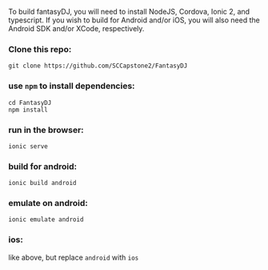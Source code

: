 To build fantasyDJ, you will need to install NodeJS, Cordova, Ionic 2, and 
typescript. If you wish to build for Android and/or iOS, you will also need
the Android SDK and/or XCode, respectively.

### Clone this repo:
```
git clone https://github.com/SCCapstone2/FantasyDJ
```

### use `npm` to install dependencies:
```
cd FantasyDJ
npm install
```

### run in the browser:
```
ionic serve
```

### build for android:
```
ionic build android
```

### emulate on android:
```
ionic emulate android
```

### ios: 
like above, but replace `android` with `ios`
